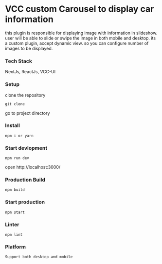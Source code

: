 # VCC custom Carousel to display car information
this plugin is responsible for displaying image with information in slideshow. user will be able to slide or swipe the image in both mobile and desktop. its a custom plugin, accept dynamic view. so you can configure number of images to be displayed.

### Tech Stack
NextJs, ReactJs, VCC-UI

### Setup
clone the repository
```
git clone
```
go to project directory

### Install
```
npm i or yarn
```
### Start devlopment
```
npm run dev
```

open http://localhost:3000/

### Production Build
```
npm build
```

### Start production
```
npm start
```
### Linter

```
npm lint
```

### Platform
`Support both desktop and mobile`
